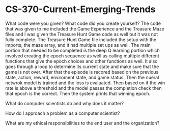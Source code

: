 # CS-370-Current-Emerging-Trends

What code were you given? What code did you create yourself?
The code that was given to me included the Game Experience and the Treasure Maze files and I was given the Treasure Hunt Game code as well but it was not fully complete. The Treasure Hunt Game file included the setup with the imports, the maze array, and it had multiple set ups as well. The main portion that needed to be completed is the deep Q learning portion which involved creating the epoch sequence as well as calling multiple different functions that give the epoch choices and other functions as well. It also goes through a loop to determine its current state and make sure that the game is not over. After that the episode is recored based on the previous state, action, reward, enviroment state, and game status. Then the nueral netwrok model is trained and the loss is evaluated. Then based on if the win rate is above a threshold and the model passes the completion check then that epoch is the correct. Then the system prints that winning epoch. 

What do computer scientists do and why does it matter?


How do I approach a problem as a computer scientist?


What are my ethical responsibilities to the end user and the organization?

